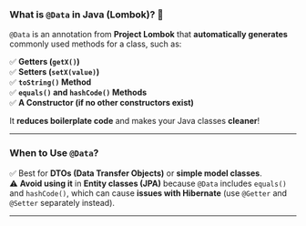 ### **What is `@Data` in Java (Lombok)?** 🚀

`@Data` is an annotation from **Project Lombok** that **automatically generates** commonly used methods for a class, such as:

✅ **Getters (`getX()`)**  
✅ **Setters (`setX(value)`)**  
✅ **`toString()` Method**  
✅ **`equals()` and `hashCode()` Methods**  
✅ **A Constructor (if no other constructors exist)**

It **reduces boilerplate code** and makes your Java classes **cleaner**!

---

### **When to Use `@Data`?**

✅ Best for **DTOs (Data Transfer Objects)** or **simple model classes**.  
⚠ **Avoid using it** in **Entity classes (JPA)** because `@Data` includes `equals()` and `hashCode()`, which can cause **issues with Hibernate** (use `@Getter` and `@Setter` separately instead).

---
